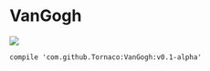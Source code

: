 # VanGogh

[![](https://jitpack.io/v/Tornaco/VanGogh.svg)](https://jitpack.io/#Tornaco/VanGogh)

```
compile 'com.github.Tornaco:VanGogh:v0.1-alpha'
```

